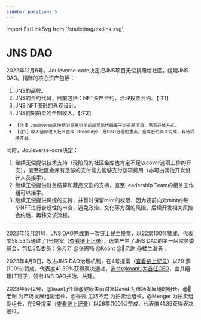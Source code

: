 ```yaml
---
sidebar_position: 5
---
```


import ExtLinkSvg from '/static/img/extlink.svg';

# JNS DAO

2022年12月6号，Jouleverse-core决定把JNS项目无偿捐赠给社区，组建JNS DAO。捐赠的核心资产包括：

1. JNS的品牌。
2. JNS的合约代码，目前包括：NFT资产合约，治理投票合约。【注1】
3. JNS NFT图形的外观设计。
4. JNS前期拍卖的全部收入。【注2】

- <small>【注1】Jouleverse区块链浏览器相关前端显示代码属于浏览器项目，另有开放方式。</small>
- <small>【注2】收入全部进入社区金库（treasury），是DAO治理的重点。金库合约尚未完成，有待后续开发。</small>

同时，Jouleverse-core决定：
1. 继续无偿提供技术支持（现阶段的社区金库也肯定不足以cover这项工作的开支），直至社区金库有足够的支付能力能够支付该项费用（亦可由其他开发设计人员接手）。
2. 继续无偿提供财务结算和藏品交割的支持，直至Leadership Team的相关工作组可以接手。
3. 继续无偿提供风控的支持，并暂时保留mint的权限，因为要前向对mint的每一个NFT进行合规性的审查，避免政治、文化等方面的风险。后续开发相关风控合约后，再移交该流程。

---

2022年12月21号，JNS DAO完成第一次链上民主投票，以22票100%赞成、代表度58.53%通过了1号提案（[查看链上记录<ExtLinkSvg />](https://jscan.blockcoach.com/#/jnsvote)），选举产生了JNS DAO的第一届常务委员会，包括5名委员：@芳芳 @张恩畅 @Koant  @🌱老謝 @楼兰渔夫 。

2023年4月9日，改进JNS DAO治理机制，在4号提案（[查看链上记录<ExtLinkSvg />](https://jscan.blockcoach.com/#/jnsvote)）以29 票(100％)赞成、代表度41.39%获得表决通过，选举@koant.j为首任CEO，由其组建LT班子，领衔JNS DAO共治、共建。

2023年5月2号，@koant.j任命@健康美丽财富David 为市场发展组的组长，@🌱老谢 为市场发展组副组长，@岑云|见路不走 为拍卖组组长，@Menger 为拍卖组副组长，在6号提案（[查看链上记录<ExtLinkSvg />](https://jscan.blockcoach.com/#/jnsvote)）以26票(100%)赞成、代表度41.39获得表决通过。
